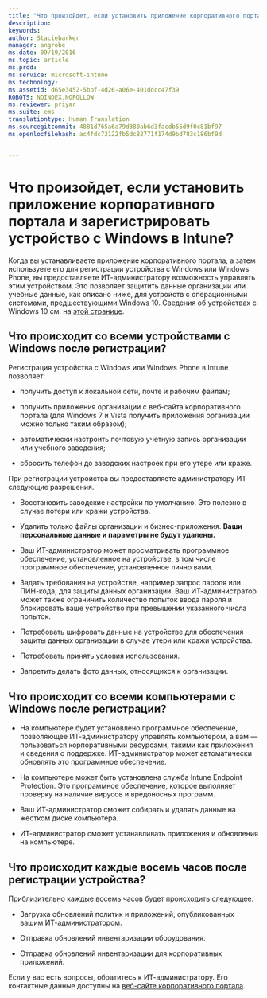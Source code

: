 ```yaml
---
title: "Что произойдет, если установить приложение корпоративного портала и зарегистрировать устройство с Windows в Intune? | Microsoft Intune"
description: 
keywords: 
author: Staciebarker
manager: angrobe
ms.date: 09/19/2016
ms.topic: article
ms.prod: 
ms.service: microsoft-intune
ms.technology: 
ms.assetid: d65e3452-5bbf-4d26-a06e-401ddcc47f39
ROBOTS: NOINDEX,NOFOLLOW
ms.reviewer: priyar
ms.suite: ems
translationtype: Human Translation
ms.sourcegitcommit: 4881d765a6a79d380ab6d3facdb55d9f0c81bf97
ms.openlocfilehash: ac4fdc73122fb5dc82771f174d9bd783c186bf9d


---
```



# Что произойдет, если установить приложение корпоративного портала и зарегистрировать устройство с Windows в Intune?

Когда вы устанавливаете приложение корпоративного портала, а затем используете его для регистрации устройства с Windows или Windows Phone, вы предоставляете ИТ-администратору возможность управлять этим устройством. Это позволяет защитить данные организации или учебные данные, как описано ниже, для устройств с операционными системами, предшествующими Windows 10. Сведения об устройствах с Windows 10 см. на [этой странице](what-happens-if-you-install-the-company-portal-app-and-enroll-your-device-in-intune-windows10.md).

## Что происходит со всеми устройствами с Windows после регистрации?
Регистрация устройства с Windows или Windows Phone в Intune позволяет:

-   получить доступ к локальной сети, почте и рабочим файлам;

-   получить приложения организации с веб-сайта корпоративного портала (для Windows 7 и Vista получить приложения организации можно только таким образом);

-   автоматически настроить почтовую учетную запись организации или учебного заведения;

-   сбросить телефон до заводских настроек при его утере или краже.

При регистрации устройства вы предоставляете администратору ИТ следующие разрешения.

-   Восстановить заводские настройки по умолчанию. Это полезно в случае потери или кражи устройства.

-   Удалить только файлы организации и бизнес-приложения. **Ваши персональные данные и параметры не будут удалены.**

-   Ваш ИТ-администратор может просматривать программное обеспечение, установленное на устройстве, в том числе программное обеспечение, установленное лично вами.

-   Задать требования на устройстве, например запрос пароля или ПИН-кода, для защиты данных организации. Ваш ИТ-администратор может также ограничить количество попыток ввода пароля и блокировать ваше устройство при превышении указанного числа попыток.

-   Потребовать шифровать данные на устройстве для обеспечения защиты данных организации в случае утери или кражи устройства. 

-   Потребовать принять условия использования.

-   Запретить делать фото данных, относящихся к организации.

## Что происходит со всеми компьютерами с Windows после регистрации?

-  На компьютере будет установлено программное обеспечение, позволяющее ИТ-администратору управлять компьютером, а вам — пользоваться корпоративными ресурсами, такими как приложения и сведения о поддержке. ИТ-администратор может автоматически обновлять это программное обеспечение.

-  На компьютере может быть установлена служба Intune Endpoint Protection. Это программное обеспечение, которое выполняет проверку на наличие вирусов и вредоносных программ.

-  Ваш ИТ-администратор сможет собирать и удалять данные на жестком диске компьютера.

-  ИТ-администратор сможет устанавливать приложения и обновления на компьютере.

## Что происходит каждые восемь часов после регистрации устройства?
Приблизительно каждые восемь часов будет происходить следующее.

-   Загрузка обновлений политик и приложений, опубликованных вашим ИТ-администратором.

-   Отправка обновлений инвентаризации оборудования.

-   Отправка обновлений инвентаризации для корпоративных приложений.

Если у вас есть вопросы, обратитесь к ИТ-администратору. Его контактные данные доступны на [веб-сайте корпоративного портала](http://portal.manage.microsoft.com).




<!--HONumber=Sep16_HO4-->


